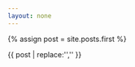 ```yaml
---
layout: none
---
```

 
{% assign post = site.posts.first %}

<!DOCTYPE html>

{{ post | replace:'<!DOCTYPE html>','' }}